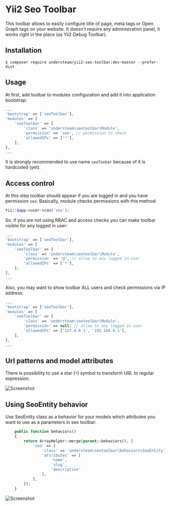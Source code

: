 # Yii2 Seo Toolbar

This toolbar allows to easily configure title of page, meta tags or Open Graph tags on your website.
It doesn't require any administration panel, it works right in the place (as Yii2 Debug Toolbar).

## Installation

```
$ composer require understeam/yii2-seo-toolbar:dev-master --prefer-dist
```

## Usage

At first, add toolbar to modules configuration and add it into application bootstrap:

```php
...
'bootstrap' => ['seoToolbar'],
'modules' => [
    'seoToolbar' => [
        'class' => 'understeam\seotoolbar\Module',
        'permission' => 'seo', // permission to check
        'allowedIPs' => ['*'],
    ],
],
...
```

It is strongly recommended to use name `seoToobar` because of it is hardcoded (yet).

## Access control

At this step toolbar should appear if you are logged in and you have permission `seo`. Basically, module
checks permissions with this method:

```php
Yii::$app->user->can('seo');
```

So, if you are not using RBAC and access checks you can make toolbar visible for any logged in user:

```php
...
'bootstrap' => ['seoToolbar'],
'modules' => [
    'seoToolbar' => [
        'class' => 'understeam\seotoolbar\Module',
        'permission' => '@', // allow to any logged in user
        'allowedIPs' => ['*'],
    ],
],
...
```

Also, you may want to show toolbar ALL users and check permissions via IP address:

```php
...
'bootstrap' => ['seoToolbar'],
'modules' => [
    'seoToolbar' => [
        'class' => 'understeam\seotoolbar\Module',
        'permission' => null, // allow to any logged in user
        'allowedIPs' => ['127.0.0.1', '192.168.0.1'],
    ],
],
...
```

## Url patterns and model attributes

There is possibility to use a star (`*`) symbol to transform URL to regular expression:

![Screenshot](http://dn.imagy.me/201512/04/ca661bdc08c248902c217a9feaa9effd.png)

## Using SeoEntity behavior

Use SeoEntity class as a behavior for your models which attributes you want to use as a parameters in
seo toolbar:

```php
    public function behaviors()
    {
        return ArrayHelper::merge(parent::behaviors(), [
            'seo' => [
                'class' => 'understeam\seotoolbar\behaviors\SeoEntity',
                'attributes' => [
                    'name',
                    'slug',
                    'description'
                ],
            ],
        ]);
    }
```

![Screenshot](http://dn.imagy.me/201512/04/1a6effdf4220b1e4347fe986172f500e.png)
